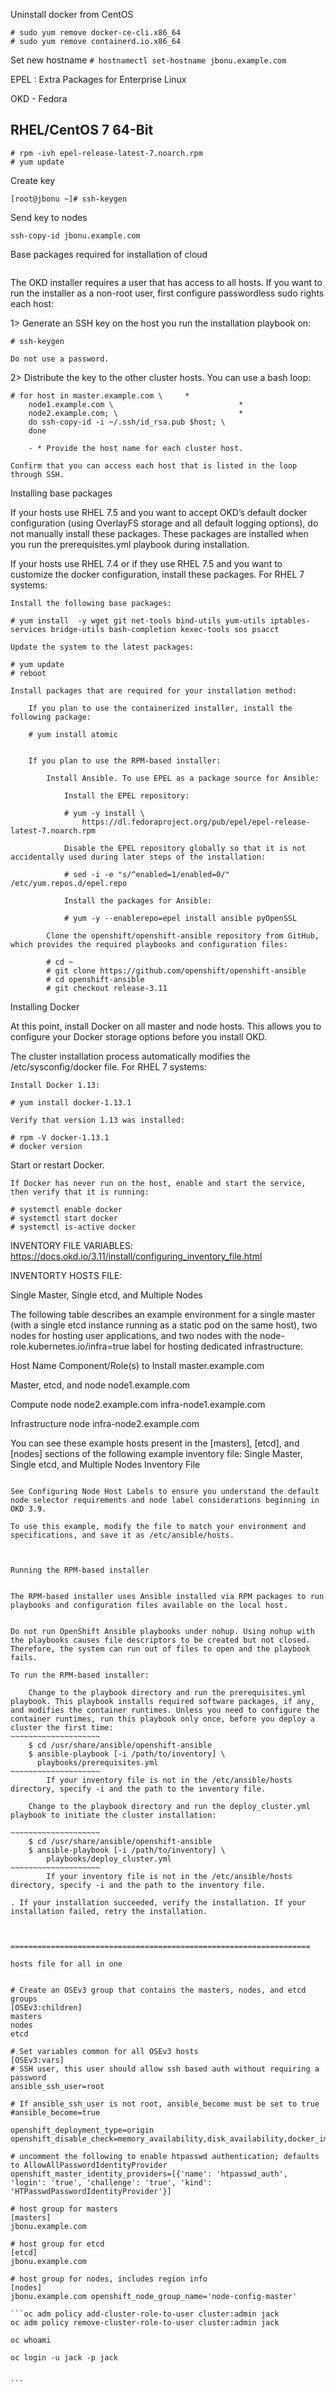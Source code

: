 
Uninstall docker from CentOS
```# yum list installed | grep -i docker
# sudo yum remove docker-ce-cli.x86_64
# sudo yum remove containerd.io.x86_64
```

Set new hostname
`# hostnamectl set-hostname jbonu.example.com`

EPEL : Extra Packages for Enterprise Linux

OKD - Fedora

## RHEL/CentOS 7 64-Bit ##
```# wget http://dl.fedoraproject.org/pub/epel/epel-release-latest-7.noarch.rpm
# rpm -ivh epel-release-latest-7.noarch.rpm
# yum update
```

Create key

`[root@jbonu ~]# ssh-keygen`

Send key to nodes

`ssh-copy-id jbonu.example.com`


Base packages required for installation of cloud

```yum install -y wget git net-tools bind-utils yum-utils iptables-services bridge-utils bash-completion kexec-utils sos psacct
```

The OKD installer requires a user that has access to all hosts. If you want to run the installer as a non-root user, first configure passwordless sudo rights each host:

1>    Generate an SSH key on the host you run the installation playbook on:

    # ssh-keygen

    Do not use a password.

	

 2>   Distribute the key to the other cluster hosts. You can use a bash loop:

    # for host in master.example.com \     * 
        node1.example.com \                            *
        node2.example.com; \                           *
        do ssh-copy-id -i ~/.ssh/id_rsa.pub $host; \
        done

    	- * Provide the host name for each cluster host.

    Confirm that you can access each host that is listed in the loop through SSH.



Installing base packages
	

If your hosts use RHEL 7.5 and you want to accept OKD’s default docker configuration (using OverlayFS storage and all default logging options), do not manually install these packages. These packages are installed when you run the prerequisites.yml playbook during installation.

If your hosts use RHEL 7.4 or if they use RHEL 7.5 and you want to customize the docker configuration, install these packages.
For RHEL 7 systems:

    Install the following base packages:

    # yum install  -y wget git net-tools bind-utils yum-utils iptables-services bridge-utils bash-completion kexec-tools sos psacct

    Update the system to the latest packages:

    # yum update
    # reboot

    Install packages that are required for your installation method:

        If you plan to use the containerized installer, install the following package:

        # yum install atomic


        If you plan to use the RPM-based installer:

            Install Ansible. To use EPEL as a package source for Ansible:

                Install the EPEL repository:

                # yum -y install \
                    https://dl.fedoraproject.org/pub/epel/epel-release-latest-7.noarch.rpm

                Disable the EPEL repository globally so that it is not accidentally used during later steps of the installation:

                # sed -i -e "s/^enabled=1/enabled=0/" /etc/yum.repos.d/epel.repo

                Install the packages for Ansible:

                # yum -y --enablerepo=epel install ansible pyOpenSSL

            Clone the openshift/openshift-ansible repository from GitHub, which provides the required playbooks and configuration files:

            # cd ~
            # git clone https://github.com/openshift/openshift-ansible
            # cd openshift-ansible
            # git checkout release-3.11



Installing Docker

At this point, install Docker on all master and node hosts. This allows you to configure your Docker storage options before you install OKD.
	

The cluster installation process automatically modifies the /etc/sysconfig/docker file.
For RHEL 7 systems:

    Install Docker 1.13:

    # yum install docker-1.13.1

    Verify that version 1.13 was installed:

    # rpm -V docker-1.13.1
    # docker version

Start or restart Docker.

    If Docker has never run on the host, enable and start the service, then verify that it is running:

    # systemctl enable docker
    # systemctl start docker
    # systemctl is-active docker



INVENTORY FILE VARIABLES: 
       https://docs.okd.io/3.11/install/configuring_inventory_file.html



INVENTORTY HOSTS FILE:


Single Master, Single etcd, and Multiple Nodes

The following table describes an example environment for a single master (with a single etcd instance running as a static pod on the same host), two nodes for hosting user applications, and two nodes with the node-role.kubernetes.io/infra=true label for hosting dedicated infrastructure:

Host Name 	Component/Role(s) to Install
	master.example.com

Master, etcd, and node
	node1.example.com
	
Compute node
	node2.example.com
	infra-node1.example.com
	
Infrastructure node
	infra-node2.example.com

You can see these example hosts present in the [masters], [etcd], and [nodes] sections of the following example inventory file:
Single Master, Single etcd, and Multiple Nodes Inventory File


~~~~~~~~~~~~~~~~~~~~~~~~~~~~~~~~~~~~~~~~~~~~~~~~~~~~~~~~~~~~~~~~~~~~~~~~~~~~~~~~~~~~~~~~~~~~~~~~~~~~~~~~~~~~~~~~~~~~~~~~~~~`

See Configuring Node Host Labels to ensure you understand the default node selector requirements and node label considerations beginning in OKD 3.9.

To use this example, modify the file to match your environment and specifications, and save it as /etc/ansible/hosts.



Running the RPM-based installer


The RPM-based installer uses Ansible installed via RPM packages to run playbooks and configuration files available on the local host.
	

Do not run OpenShift Ansible playbooks under nohup. Using nohup with the playbooks causes file descriptors to be created but not closed. Therefore, the system can run out of files to open and the playbook fails.

To run the RPM-based installer:

    Change to the playbook directory and run the prerequisites.yml playbook. This playbook installs required software packages, if any, and modifies the container runtimes. Unless you need to configure the container runtimes, run this playbook only once, before you deploy a cluster the first time:
~~~~~~~~~~~~~~~~~~~~
    $ cd /usr/share/ansible/openshift-ansible
    $ ansible-playbook [-i /path/to/inventory] \ 
      playbooks/prerequisites.yml
~~~~~~~~~~~~~~~~~~~~
    	If your inventory file is not in the /etc/ansible/hosts directory, specify -i and the path to the inventory file.

    Change to the playbook directory and run the deploy_cluster.yml playbook to initiate the cluster installation:

~~~~~~~~~~~~~~~~~~~~
    $ cd /usr/share/ansible/openshift-ansible
    $ ansible-playbook [-i /path/to/inventory] \
        playbooks/deploy_cluster.yml
~~~~~~~~~~~~~~~~~~~~
    	If your inventory file is not in the /etc/ansible/hosts directory, specify -i and the path to the inventory file.

. If your installation succeeded, verify the installation. If your installation failed, retry the installation.



===================================================================

hosts file for all in one


# Create an OSEv3 group that contains the masters, nodes, and etcd groups
[OSEv3:children]
masters
nodes
etcd

# Set variables common for all OSEv3 hosts
[OSEv3:vars]
# SSH user, this user should allow ssh based auth without requiring a password
ansible_ssh_user=root

# If ansible_ssh_user is not root, ansible_become must be set to true
#ansible_become=true

openshift_deployment_type=origin
openshift_disable_check=memory_availability,disk_availability,docker_image_availability,package_availability

# uncomment the following to enable htpasswd authentication; defaults to AllowAllPasswordIdentityProvider
openshift_master_identity_providers=[{'name': 'htpasswd_auth', 'login': 'true', 'challenge': 'true', 'kind': 'HTPasswdPasswordIdentityProvider'}]

# host group for masters
[masters]
jbonu.example.com

# host group for etcd
[etcd]
jbonu.example.com

# host group for nodes, includes region info
[nodes]
jbonu.example.com openshift_node_group_name='node-config-master'

```oc adm policy add-cluster-role-to-user cluster:admin jack
oc adm policy remove-cluster-role-to-user cluster:admin jack

oc whoami

oc login -u jack -p jack


```






